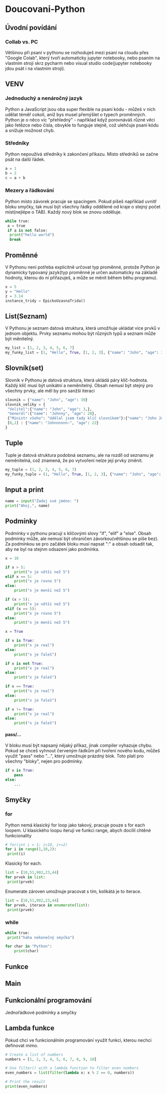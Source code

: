 # Doucovani-Python
 
## Úvodní povídání
### Collab vs. PC
Většinou při psaní v pythonu se rozhoduješ mezi psaní na cloudu přes "Google Colab", který tvoří automaticky jupyter notebooky, nebo psaním na vlastním stroji skrz pycharm nebo visual studio code(jupyter notebooky jdou psát i na vlastním stroji).
## VENV

### Jednoduchý a nenáročný jazyk
Python a JavaScript jsou oba super flexible na psaní kódu - můžeš v nich udělat téměř cokoli, aniž bys musel přemýšlet o typech proměnných. Python je o něco víc "přehledný" - například když porovnáváš různé věci jako řetězce nebo čísla, obvykle to funguje stejně, což ulehčuje psaní kódu a snižuje možnost chyb.
### Středníky
Python nepoužívá středníky k zakončení příkazu. Místo středníků se začne psát na další řádek.
```python
a = 1
b = 2
c = a + b
```
### Mezery a řádkování
Python místo závorek pracuje se spacingem. Pokud píšeš například uvnitř bloku smyčky, tak musí být všechny řádky oddělené od kraje o stejný počet míst(nejlépe o TAB). Každý nový blok se znovu odděluje.
```python
while true:
 a = true
 if a is not false:
  print("hello world")
  break
```

## Proměnné
V Pythonu není potřeba explicitně určovat typ proměnné, protože Python je dynamicky typovaný jazyk(typ proměnné je určen automaticky na základě hodnoty, kterou do ní přiřazuješ, a může se měnit během běhu programu).
```python
x = 5
y = "Hello"
z = 3.14
instance_tridy = EpickoUzasnaTrida()
```
## List(Seznam)
V Pythonu je seznam datová struktura, která umožňuje ukládat více prvků v jednom objektu. Prvky seznamu mohou být různých typů a seznam může být měnitelný.
```python
my_list = [1, 2, 3, 4, 5, 6, 7]
my_funky_list = [1, "Hello", True, [1, 2, 3], {"name": "John", "age": 30}]
```
## Slovník(set)
Slovník v Pythonu je datová struktura, která ukládá páry klíč-hodnota. Každý klíč musí být unikátní a neměnitelný. Obsah nemusí být stejný pro všechny prvky, ale měl by pro sanžší iteraci
```python
slovnik = {"name": "John", "age": 30}
slovnik_veliky = {
 "Velitel":{"name": "John", "age": 3,},
 "Generál":{"name": "Johnny", "age": 28},
 {"Ministr všeho": "Udělal jsem tady klíč slovníkem"}:{"name": "John John", "age": 40},
 [0,1] : {"name": "Johnnnnnn~", "age": 22}
}
```
## Tuple 
Tuple je datová struktura podobná seznamu, ale na rozdíl od seznamu je neměnitelná, což znamená, že po vytvoření nelze její prvky změnit.
```python
my_tuple = (1, 2, 3, 4, 5, 6, 7)
my_funky_tuple = (1, "Hello", True, [1, 2, 3], {"name": "John", "age": 30})
```
## Input a print
```python
name = input("Zadej své jméno: ")
print("Ahoj,", name)
```
## Podmínky
Podmínky v pythonu pracují s klíčovými slovy "if", "elif" a "else". Obsah podmínky může, ale nemusí být ohraničen závorkou(většinou se píše bez). Za podmínkou se pro začátek bloku musí napsat ":" a obsah odsadit tak, aby ne byl na stejnm odsazení jako podmínka.
```python
x = 10

if x > 5:
    print("x je větší než 5")
elif x == 5:
    print("x je rovno 5")
else:
    print("x je menší než 5")

if (x > 5):
    print("x je větší než 5")
elif (x == 5):
    print("x je rovno 5")
else:
    print("x je menší než 5")
```
```python
x = True

if x is True:
    print("x je real")
else:
    print("x je faleš")

if x is not True:
    print("x je real")
else:
    print("x je faleš")

if x == True:
    print("x je real")
else:
    print("x je faleš")

if x != True:
    print("x je real")
else:
    print("x je faleš")
```
#### pass/...
V bloku musí být napsaný nějaký příkaz, jinak compiler vyhazuje chybu. Pokud se chceš vyhnout červeným řádkům při tvoření nového kodu, můžeš využít "pass" nebo "...", který umožnuje prázdný blok. Toto platí pro všechny "bloky", nejen pro podmínky.
```python
if x is True:
    pass
else:
    ...
```
## Smyčky
### for
Python nemá klasický for loop jako takový, pracuje pouze s for each loopem. U klasíckého loopu iteruji ve funkci range, abych docílil chtěné funkcionality
```python
# for(int i = 1; i<10, i+=2)
for i in range(1,10,2):
 print(i)
```
Klasický for each.
```python
list = [10,51,902,23,44]
for prvek in list:
 print(prvek)
```
Enumerate zároven umožnuje pracovat s tím, kolikátá je to iterace.
```python
list = [10,51,902,23,44]
for prvek, iterace in enumerate(list):
 print(prvek)
```
### while
```python
while true:
 print("haha nekonečný smyčka")
```
```python
for char in "Python":
    print(char)
```
## Funkce

## Main

## Funkcionální programování
Jednořádkové podmínky a smyčky

## Lambda funkce
Pokud chci ve funkcionálním programování využít funkci, kterou nechci definovat mimo.
```python
# Create a list of numbers
numbers = [1, 2, 3, 4, 5, 6, 7, 8, 9, 10]

# Use filter() with a lambda function to filter even numbers
even_numbers = list(filter(lambda x: x % 2 == 0, numbers))

# Print the result
print(even_numbers)
```
